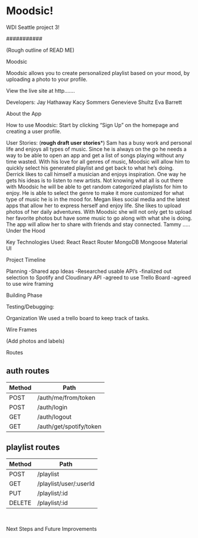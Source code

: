 # Moodsic!
WDI Seattle project 3!


###########

(Rough outline of READ ME)

Moodsic

Moodsic allows you to create personalized playlist based on your mood, by uploading a photo to your profile.

View the live site at http…….

Developers:
	Jay Hathaway
	Kacy Sommers
	Genevieve Shultz
	Eva Barrett

About the App

How to use Moodsic:
Start by clicking “Sign Up” on the homepage and creating a user profile.   

User Stories:  (****rough draft user stories*****)
Sam has a busy work and personal life and enjoys all types of music. Since he is always on the go he needs a way to be able to open an app and get a list of songs playing without any time wasted. With his love for all genres of music, Moodsic will allow him to quickly select his generated playlist and get back to what he’s doing. 
Derrick likes to call himself a musician and enjoys inspiration. One way he gets his ideas is to listen to new artists. Not knowing what all is out there with Moodsic he will be able to get random categorized playlists for him to enjoy. He is able to select the genre to make it more customized for what type of music he is in the mood for.
Megan likes social media and the latest apps that allow her to express herself and enjoy life. She likes to upload photos of her daily adventures. With Moodsic she will not only get to upload her favorite photos but have some music to go along with what she is doing. The app will allow her to share with friends and stay connected.
Tammy …..
Under the Hood

Key Technologies Used:
React
React Router
MongoDB
Mongoose
Material UI


Project Timeline

Planning
-Shared app Ideas
-Researched usable API’s
-finalized out selection to Spotify and Cloudinary API
-agreed to use Trello Board
-agreed to use wire framing

Building Phase



Testing/Debugging:

Organization
We used a trello board to keep track of tasks.

Wire Frames

(Add photos and labels)


Routes

## auth routes
| Method | Path						|
| -------| ------------------------ | 
| POST 	 | /auth/me/from/token 		|
| POST 	 | /auth/login				|
| GET 	 | /auth/logout				|
| GET 	 | /auth/get/spotify/token	|

## playlist routes
| Method | Path						|
| -------| ------------------------	|
| POST 	 | /playlist				|
| GET 	 | /playlist/user/:userId	|
| PUT 	 | /playlist/:id			|
| DELETE | /playlist/:id			|


 

Next Steps and Future Improvements
